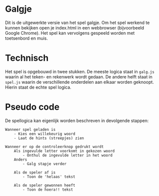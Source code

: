 # Galgje

Dit is de uitgewerkte versie van het spel galgje. Om het spel werkend te kunnen bekijken open je index.html in een webbrowser (bijvoorbeeld Google Chrome). Het spel kan vervolgens gespeeld worden met toetsenbord en muis.

# Technisch
Het spel is opgebouwd in twee stukken. De meeste logica staat in `galg.js` waarin al het teken- en rekenwerk wordt gedaan. De andere helft staat in `spel.js` waarin de verschillende onderdelen aan elkaar worden geknoopt. Hierin staat de echte spel logica.

# Pseudo code
De spellogica kan eigenlijk worden beschreven in devolgende stappen:

```
Wanneer spel geladen is
    - Kies een willekeurig woord
    - Laat de hints (streepjes) zien

Wanneer er op de controleerknop gedrukt wordt
    Als ingevulde letter voorkomt in gekozen woord
        - Onthul de ingevulde letter in het woord
    Anders
        - Galg stapje verder
    
    Als de speler af is
        - Toon de 'helaas' tekst
    
    Als de speler gewonnen heeft
        - Toon de hoera!! tekst

```